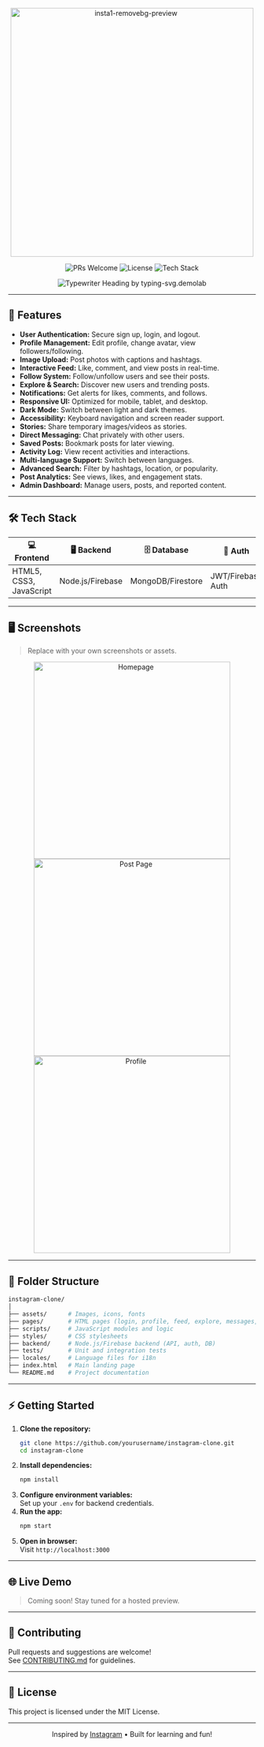 
<p align="center">
  <img width="494" height="505" alt="insta1-removebg-preview" src="https://github.com/user-attachments/assets/61d628c4-1c24-4849-ac95-66265b1d98fd" alt="Instagram Logo" width="120"/>

  
</p>

<p align="center">
  <img src="https://img.shields.io/badge/PRs-welcome-brightgreen.svg" alt="PRs Welcome"/>
  <img src="https://img.shields.io/github/license/yourusername/instagram-clone" alt="License"/>
  <img src="https://img.shields.io/badge/Made%20with-%F0%9F%92%BB%20HTML%20%7C%20CSS%20%7C%20JS-blue" alt="Tech Stack"/>
</p>

<p align="center">

  <img src="https://readme-typing-svg.demolab.com?font=Fira+Code&size=32&pause=1000&color=E1306C&center=true&vCenter=true&width=900&lines=Share+your+moments.;Connect+with+friends.;Discover+new+stories.;Experience+Instagram,+reimagined." alt="Typewriter Heading by typing-svg.demolab" />
  <br/>
  
</p>

---

## 🚀 Features

- **User Authentication:** Secure sign up, login, and logout.
- **Profile Management:** Edit profile, change avatar, view followers/following.
- **Image Upload:** Post photos with captions and hashtags.
- **Interactive Feed:** Like, comment, and view posts in real-time.
- **Follow System:** Follow/unfollow users and see their posts.
- **Explore & Search:** Discover new users and trending posts.
- **Notifications:** Get alerts for likes, comments, and follows.
- **Responsive UI:** Optimized for mobile, tablet, and desktop.
- **Dark Mode:** Switch between light and dark themes.
- **Accessibility:** Keyboard navigation and screen reader support.
- **Stories:** Share temporary images/videos as stories.
- **Direct Messaging:** Chat privately with other users.
- **Saved Posts:** Bookmark posts for later viewing.
- **Activity Log:** View recent activities and interactions.
- **Multi-language Support:** Switch between languages.
- **Advanced Search:** Filter by hashtags, location, or popularity.
- **Post Analytics:** See views, likes, and engagement stats.
- **Admin Dashboard:** Manage users, posts, and reported content.

---

## 🛠️ Tech Stack

| 💻 Frontend              | 🖥️ Backend         | 🗄️ Database         | 🔑 Auth                | ☁️ Hosting                |
|-------------------------|--------------------|---------------------|------------------------|---------------------------|
| HTML5, CSS3, JavaScript | Node.js/Firebase   | MongoDB/Firestore   | JWT/Firebase Auth      | Vercel/Firebase Hosting   |

---

## 🖥️ Screenshots

> Replace with your own screenshots or assets.

<p align="center">
  <img src="assets/homepage.png" alt="Homepage" width="400"/>
  <img src="assets/post-page.png" alt="Post Page" width="400"/>
  <img src="assets/profile.png" alt="Profile" width="400"/>
</p>

---

## 📂 Folder Structure

```bash
instagram-clone/
│
├── assets/      # Images, icons, fonts
├── pages/       # HTML pages (login, profile, feed, explore, messages, admin)
├── scripts/     # JavaScript modules and logic
├── styles/      # CSS stylesheets
├── backend/     # Node.js/Firebase backend (API, auth, DB)
├── tests/       # Unit and integration tests
├── locales/     # Language files for i18n
├── index.html   # Main landing page
└── README.md    # Project documentation
```

---

## ⚡ Getting Started

1. **Clone the repository:**
   ```sh
   git clone https://github.com/yourusername/instagram-clone.git
   cd instagram-clone
   ```
2. **Install dependencies:**
   ```sh
   npm install
   ```
3. **Configure environment variables:**  
   Set up your `.env` for backend credentials.
4. **Run the app:**
   ```sh
   npm start
   ```
5. **Open in browser:**  
   Visit `http://localhost:3000`

---

## 🌐 Live Demo

> Coming soon! Stay tuned for a hosted preview.

---

## 🤝 Contributing

Pull requests and suggestions are welcome!  
See [CONTRIBUTING.md](CONTRIBUTING.md) for guidelines.

---

## 📄 License

This project is licensed under the MIT License.

---

<p align="center">
  Inspired by <a href="https://www.instagram.com/" target="_blank">Instagram</a> • Built for learning and fun!
</p>

